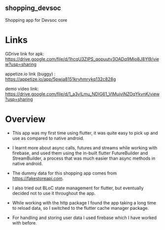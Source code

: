 ## shopping_devsoc

Shopping app for Devsoc core

# Links

GDrive link for apk: https://drive.google.com/file/d/1hcqU3ZIPS_qopuutv3OADq9Mio8J8Yl9/view?usp=sharing

appetize.io link (buggy) : https://appetize.io/app/5pwja8151kryhmrykq132c828g

demo video link: https://drive.google.com/file/d/1_a3vlLmu_NDIG61_VlMujvlNZOqYkvnK/view?usp=sharing

# Overview

- This app was my first time using flutter, it was quite easy to pick up and use as compared to native android.

- I learnt more about async calls, futures and streams while working with firebase, and used them using the in-built flutter FutureBuilder and StreamBuilder, a process that was much easier than async methods in native android.

- The dummy data for this shopping app comes from https://fakestoreapi.com.

- I also tried out BLoC state management for flutter, but eventually decided not to use it throughout the app.

- While working with the http package I found the app taking a long time to reload data, so I switched to the flutter cache manager package.

- For handling and storing user data I used firebase which I have worked with before.
